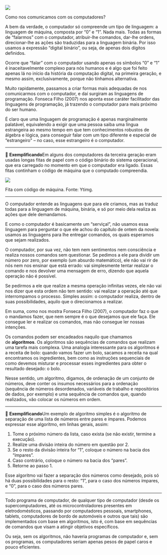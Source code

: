 [![](https://ampli-images.s3.amazonaws.com/production/9d6767c7-6469-4928-b935-7fd9dcf0679b/original)](https://ampli-images.s3.amazonaws.com/production/9d6767c7-6469-4928-b935-7fd9dcf0679b/original)

Como nos comunicamos com os computadores?

A bem da verdade, o computador só compreende um tipo de linguagem: a linguagem de máquina, composta por “0” e “1”. Nada mais. Todas as formas de “falarmos” com o computador, atribuir-lhe comandos, dar-lhe ordens, direcionar-lhe as ações são traduzidas para a linguagem binária. Por isso usamos a expressão “digital binário”, ou seja, de apenas dois dígitos definidos.

Ocorre que “falar” com o computador usando apenas os símbolos “0” e “1” é inaceitavelmente complexo para nós humanos e é algo que foi feito apenas lá no início da história da computação digital, na primeira geração, e mesmo assim, exclusivamente, porque não tínhamos alternativa.

Muito rapidamente, passamos a criar formas mais adequadas de nos comunicarmos com o computador, e daí surgiram as linguagens de programação. Fonseca Filho (2007) nos aponta esse caráter facilitador das linguagens de programação, já trazendo o computador para mais próximo do ser humano.

É claro que uma linguagem de programação é apenas marginalmente palatável, equivalendo a exigir que uma pessoa saiba uma língua estrangeira ao mesmo tempo em que tem conhecimentos robustos de álgebra e lógica, para conseguir falar com um tipo diferente e especial de “estrangeiro" – no caso, esse estrangeiro é o computador.

______

**📝** **Exemplificando**Em alguns dos computadores da terceira geração eram usadas longas fitas de papel com o código binário do sistema operacional, que era carregado no momento em que o computador era ligado. Essas fitas continham o código de máquina que o computado compreendia.

[![](https://ampli-images.s3.amazonaws.com/production/ddf180c9-f13d-4115-a7ad-4c99770074b9/original)](https://ampli-images.s3.amazonaws.com/production/ddf180c9-f13d-4115-a7ad-4c99770074b9/original)

Fita com código de máquina. Fonte: Ytimg.

______

O computador entende as linguagens que para ele criamos, mas as traduz todas para a linguagem de máquina, binária, e só por meio dela realiza as ações que dele demandamos.

E como o computador é basicamente um “serviçal”, não usamos essa linguagem para perguntar o que ele achou do capítulo de ontem da novela: usamos as linguagens para lhe entregar comandos, os quais esperamos que sejam realizados.

O computador, por sua vez, não tem nem sentimentos nem consciência e realiza nossos comandos sem questionar. Se pedimos a ele para dividir um número por zero, por exemplo (um absurdo matemático), ele não vai rir de nós nem nos ensinar que está errado: vai simplesmente tentar realizar o comando e nos devolver uma mensagem de erro, dizendo que aquela operação não é possível.

Se pedirmos a ele que realize a mesma operação infinitas vezes, ele não vai nos dizer que esta ordem não tem sentido: vai realizar a operação até que interrompamos o processo. Simples assim: o computador realiza, dentro de suas possibilidades, aquilo que o direcionamos a realizar.

Em suma, como nos mostra Fonseca Filho (2007), o computador faz o que o mandamos fazer, que nem sempre é o que desejamos que ele faça. Ele consegue ler e realizar os comandos, mas não consegue ler nossas intenções.

Os comandos podem ser encadeados naquilo que chamamos de **algoritmos**. Os algoritmos são sequências de comandos que realizam uma tarefa mais complexa. Uma analogia interessante para os algoritmos é a receita de bolo: quando vamos fazer um bolo, sacamos a receita na qual encontramos os ingredientes, bem como as instruções sequenciais de como devemos misturar e processar esses ingredientes para obter o resultado desejado: o bolo.

Nesse sentido, um algoritmo, digamos, de ordenação de um conjunto de números, deve conter os insumos necessários para a ordenação (sequência de números desordenados, variáveis de trabalho e repositórios de dados, por exemplo) e uma sequência de comandos que, quando realizados, vão colocar os números em ordem.

______

**📝** **Exemplificando**Um exemplo de algoritmo simples é o algoritmo de separação de uma lista de números entre pares e ímpares. Podemos expressar esse algoritmo, em linhas gerais, assim:

1. Tome o próximo número da lista, caso exista (se não existir, termine a execução).
2. Realize uma divisão inteira do número em questão por 2.
3. Se o resto da divisão inteira for “1”, coloque o número na bacia dos “ímpares”.
4. Caso contrário, coloque o número na bacia dos “pares”.
5. Retorne ao passo 1.

Esse algoritmo vai fazer a separação dos números como desejado, pois só há duas possibilidades para o resto: “1”, para o caso dos números ímpares, e “0”, para o caso dos números pares.

______

Todo programa de computador, de qualquer tipo de computador (desde os supercomputadores, até os microcontroladores presentes em eletrodomésticos, passando por computadores pessoais, smartphones, tablets, computadores de bordo de automóveis e outros que tais) são implementados com base em algoritmos, isto é, com base em sequências de comandos que visam a atingir objetivos específicos.

Ou seja, sem os algoritmos, não haveria programas de computador e, sem os programas, os computadores seriam apenas pesos de papel caros e pouco eficientes.